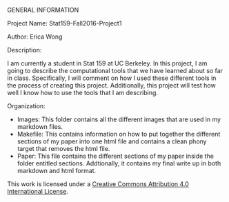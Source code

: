GENERAL INFORMATION

Project Name: Stat159-Fall2016-Project1

Author: Erica Wong

Description:

I am currently a student in Stat 159 at UC Berkeley. In this project, I am going to describe the computational tools that we have learned about so far in class. Specifically, I will comment on how I used these different tools in the process of creating this project. Additionally, this project will test how well I know how to use the tools that I am describing. 

Organization:

* Images: This folder contains all the different images that are used in my markdown files.
* Makefile: This contains information on how to put together the different sections of my paper into one html file and contains a clean phony target that removes the html file.
* Paper: This file contains the different sections of my paper inside the folder entitled sections. Addtionally, it contains my final write up in both markdown and html format.

This work is licensed under a [Creative Commons Attribution 4.0 International License](https://creativecommons.org/licenses/by/4.0/).

